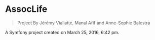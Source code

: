 AssocLife
=========
> Project By Jérémy Viallatte, Manal Afif and Anne-Sophie Balestra

A Symfony project created on March 25, 2016, 6:42 pm.
